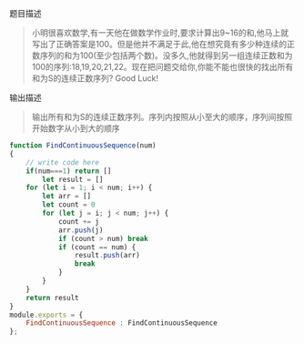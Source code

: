 题目描述
>小明很喜欢数学,有一天他在做数学作业时,要求计算出9~16的和,他马上就写出了正确答案是100。但是他并不满足于此,他在想究竟有多少种连续的正数序列的和为100(至少包括两个数)。没多久,他就得到另一组连续正数和为100的序列:18,19,20,21,22。现在把问题交给你,你能不能也很快的找出所有和为S的连续正数序列? Good Luck!

输出描述
>输出所有和为S的连续正数序列。序列内按照从小至大的顺序，序列间按照开始数字从小到大的顺序

```js
function FindContinuousSequence(num)
{
    // write code here
    if(num===1) return []
        let result = []
    for (let i = 1; i < num; i++) {
        let arr = []
        let count = 0
        for (let j = i; j < num; j++) {
            count += j
            arr.push(j)
            if (count > num) break
            if (count == num) {
                result.push(arr)
                break
            }
        }
    }
    return result
}
module.exports = {
    FindContinuousSequence : FindContinuousSequence
};
```